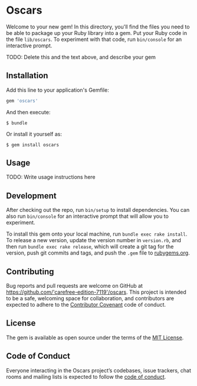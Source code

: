 # Oscars

Welcome to your new gem! In this directory, you'll find the files you need to be able to package up your Ruby library into a gem. Put your Ruby code in the file `lib/oscars`. To experiment with that code, run `bin/console` for an interactive prompt.

TODO: Delete this and the text above, and describe your gem

## Installation

Add this line to your application's Gemfile:

```ruby
gem 'oscars'
```

And then execute:

    $ bundle

Or install it yourself as:

    $ gem install oscars

## Usage

TODO: Write usage instructions here

## Development

After checking out the repo, run `bin/setup` to install dependencies. You can also run `bin/console` for an interactive prompt that will allow you to experiment.

To install this gem onto your local machine, run `bundle exec rake install`. To release a new version, update the version number in `version.rb`, and then run `bundle exec rake release`, which will create a git tag for the version, push git commits and tags, and push the `.gem` file to [rubygems.org](https://rubygems.org).

## Contributing

Bug reports and pull requests are welcome on GitHub at https://github.com/'carefree-edition-7119'/oscars. This project is intended to be a safe, welcoming space for collaboration, and contributors are expected to adhere to the [Contributor Covenant](http://contributor-covenant.org) code of conduct.

## License

The gem is available as open source under the terms of the [MIT License](https://opensource.org/licenses/MIT).

## Code of Conduct

Everyone interacting in the Oscars project’s codebases, issue trackers, chat rooms and mailing lists is expected to follow the [code of conduct](https://github.com/'carefree-edition-7119'/oscars/blob/master/CODE_OF_CONDUCT.md).
